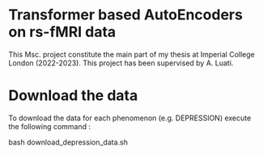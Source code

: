 # Transformer based AutoEncoders on rs-fMRI data
This Msc. project constitute the main part of my thesis at Imperial College London (2022-2023). This project has been supervised by A. Luati. 

# Download the data

To download the data for each phenomenon (e.g. DEPRESSION) execute the following command : 

bash download_depression_data.sh
